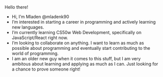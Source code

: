 Hello there!

-  Hi, I’m Mladen @mladenk90
-  I’m interested in starting a career in programming and actively learning new languages.
-  I’m currently learning CS50w Web Development, specifically on JavaScript/React right now.
-  I’m looking to collaborate on anything. I want to learn as much as possible about programming and eventually start contributing to the world of programming.
-  I am an older new guy when it comes to this stuff, but I am very ambitous about learning and applying as much as I can. Just looking for a chance to prove someone right!

<!---
mladenk90/mladenk90 is a ✨ special ✨ repository because its `README.md` (this file) appears on your GitHub profile.
You can click the Preview link to take a look at your changes.
--->
